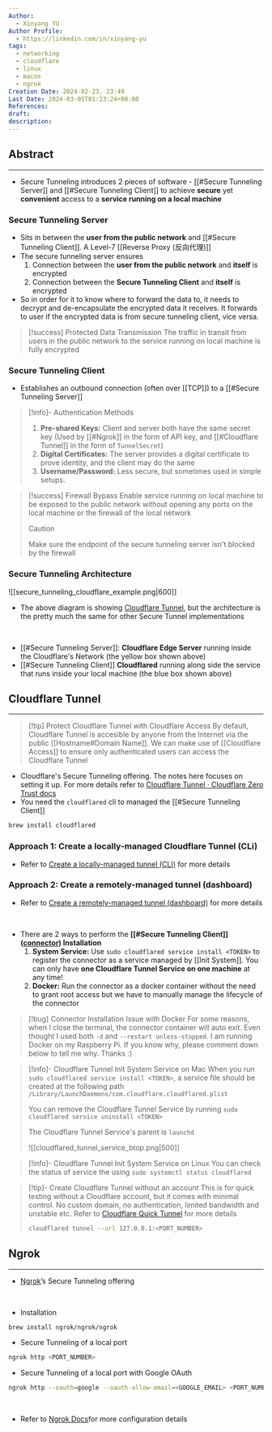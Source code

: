 ```yaml
---
Author:
  - Xinyang YU
Author Profile:
  - https://linkedin.com/in/xinyang-yu
tags:
  - networking
  - cloudflare
  - linux
  - macos
  - ngrok
Creation Date: 2024-02-23, 23:49
Last Date: 2024-03-05T01:23:24+08:00
References: 
draft: 
description: 
---
```

## Abstract
---
- Secure Tunneling introduces 2 pieces of software - [[#Secure Tunneling Server]]  and [[#Secure Tunneling Client]] to achieve **secure** yet **convenient** access to a **service running on a local machine**
### Secure Tunneling Server
- Sits in between the **user from the public network** and [[#Secure Tunneling Client]]. A Level-7 [[Reverse Proxy (反向代理)]]
- The secure tunneling server ensures
	1. Connection between the **user from the public network** and **itself** is encrypted
	2. Connection between the **Secure Tunneling Client** and **itself** is encrypted
- So in order for it to know where to forward the data to, it needs to decrypt and de-encapsulate the encrypted data it receives. It forwards to user if the encrypted data is from secure tunneling client, vice versa.

>[!success] Protected Data Transmission
> The traffic in transit from users in the public network to the service running on local machine is fully encrypted

### Secure Tunneling Client
- Establishes an outbound connection (often over [[TCP]]) to a [[#Secure Tunneling Server]]

>[!info]- Authentication Methods
> 1. **Pre-shared Keys:** Client and server both have the same secret key (Used by [[#Ngrok]] in the form of API key, and [[#Cloudflare Tunnel]] in the form of `TunnelSecret`)
> 2. **Digital Certificates:** The server provides a digital certificate to prove identity, and the client may do the same
> 3. **Username/Password:** Less secure, but sometimes used in simple setups.


>[!success] Firewall Bypass
> Enable service running on local machine to be exposed to the public network without opening any ports on the local machine or the firewall of the local network
>>[!caution]
>> Make sure the endpoint of the secure tunneling server isn't blocked by the firewall



### Secure Tunneling Architecture
![[secure_tunneling_cloudflare_example.png|600]]
- The above diagram is showing [Cloudflare Tunnel](https://developers.cloudflare.com/cloudflare-one/connections/connect-networks/), but the architecture is the pretty much the same for other Secure Tunnel implementations
</br>

- [[#Secure Tunneling Server]]: **Cloudflare Edge Server** running inside the Cloudflare's Network (the yellow box shown above)
- [[#Secure Tunneling Client]] **Cloudflared** running along side the service that runs inside your local machine (the blue box shown above)


## Cloudflare Tunnel
---
>[!tip] Protect Cloudflare Tunnel with Cloudflare Access
> By default, Cloudflare Tunnel is accesible by anyone from the Internet via the public [[Hostname#Domain Name]]. We can make use of [[Cloudflare Access]] to ensure only authenticated users can access the Cloudflare Tunnel

- Cloudflare's Secure Tunneling offering. The notes here focuses on setting it up. For more details refer to [Cloudflare Tunnel · Cloudflare Zero Trust docs](https://developers.cloudflare.com/cloudflare-one/connections/connect-networks/)
- You need the `cloudflared` cli to managed the [[#Secure Tunneling Client]]
```bash
brew install cloudflared
```



### Approach 1: Create a locally-managed Cloudflare Tunnel (CLi)
- Refer to [Create a locally-managed tunnel (CLI)](https://developers.cloudflare.com/cloudflare-one/connections/connect-networks/get-started/create-local-tunnel/) for more details

### Approach 2: Create a remotely-managed tunnel (dashboard)
- Refer to [Create a remotely-managed tunnel (dashboard)](https://developers.cloudflare.com/cloudflare-one/connections/connect-networks/get-started/create-remote-tunnel/) for more details
</br>

- There are 2 ways to perform the **[[#Secure Tunneling Client]] ([connector](https://developers.cloudflare.com/cloudflare-one/connections/connect-networks/get-started/tunnel-useful-terms/#connector)) Installation**
	1. **System Service:** Use `sudo cloudflared service install <TOKEN>` to register the connector as a service managed by [[Init System]]. You can only have **one Cloudflare Tunnel Service on one machine** at any time!
	2. **Docker:** Run the connector as a docker container without the need to grant root access but we have to manually manage the lifecycle of the connector

>[!bug] Connector Installation Issue with Docker
> For some reasons, when I close the terminal, the connector container will auto exit. Even thought I used both `-d` and `--restart unless-stopped`. I am running Docker on my Raspberry Pi. If you know why, please comment down below to tell me why. Thanks :)

>[!info]- Cloudflare Tunnel Init System Service on Mac
> When you run `sudo cloudflared service install <TOKEN>`, a service file should be created at the following path `/Library/LaunchDaemons/com.cloudflare.cloudflared.plist`
> 
> You can remove the Cloudflare Tunnel Service by running `sudo cloudflared service uninstall <TOKEN>`
> 
> The Cloudflare Tunnel Service's parent is `launchd`
> 
> ![[cloudflared_tunnel_service_btop.png|500]]

>[!info]- Cloudflare Tunnel Init System Service on Linux
> You can check the status of service the using `sudo systemctl status cloudflared`


>[!tip]- Create Cloudflare Tunnel without an account
> This is for quick testing without a Cloudflare account, but it comes with minimal control. No custom domain, no authentication, limited bandwidth and unstable etc. Refer to [Cloudflare Quick Tunnel](https://developers.cloudflare.com/cloudflare-one/connections/connect-networks/do-more-with-tunnels/trycloudflare/) for more details
> 
> ```bash title="Secure Tunneling of a local port"
> cloudflared tunnel --url 127.0.0.1:<PORT_NUMBER>
> ```




## Ngrok
---
- [Ngrok](https://ngrok.com/)’s Secure Tunneling offering
</br>

- Installation
```bash
brew install ngrok/ngrok/ngrok
```

- Secure Tunneling of a local port
```bash 
ngrok http <PORT_NUMBER>
```

- Secure Tunneling of a local port with Google OAuth
```bash 
ngrok http --oauth=google --oauth-allow-email=<GOOGLE_EMAIL> <PORT_NUMBER>
```
</br>

- Refer to [Ngrok Docs](https://ngrok.com/docs/getting-started/)for more configuration details